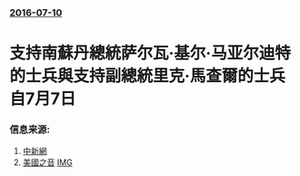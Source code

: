 ### [2016-07-10](/news/2016/07/10/index.md)

##### 
# 支持南蘇丹總統萨尔瓦·基尔·马亚尔迪特的士兵與支持副總統里克·馬查爾的士兵自7月7日 




### 信息来源:

1. [中新網](http://www.chinanews.com/gj/2016/07-11/7934556.shtml)
2. [美國之音](http://www.voachinese.com/a/un-security-council-fighting-south-sudan-20160710/3411486.html) [IMG](https://gdb.voanews.com/39F5F939-4696-4EC5-AA83-7B40CCD7CA64_w1200_r1_s.jpg)
